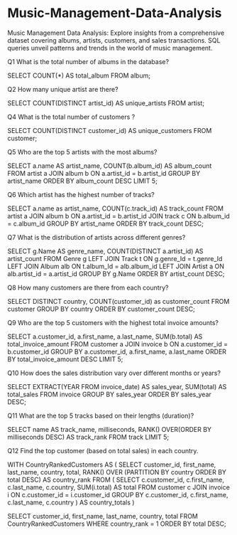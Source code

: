# Music-Management-Data-Analysis
Music Management Data Analysis: Explore insights from a comprehensive dataset covering albums, artists, customers, and sales transactions. SQL queries unveil patterns and trends in the world of music management.

Q1 What is the total number of albums in the database?

SELECT COUNT(*) AS total_album
FROM album;

Q2 How many unique artist are there?

SELECT COUNT(DISTINCT artist_id) AS unique_artists
FROM artist;

Q4 What is the total number of customers ?

SELECT COUNT(DISTINCT customer_id) AS unique_customers
FROM customer;

Q5 Who are the top 5 artists with the most albums?

SELECT a.name AS artist_name, COUNT(b.album_id) AS album_count
FROM artist a
JOIN album b
ON a.artist_id = b.artist_id
GROUP BY artist_name
ORDER BY album_count DESC
LIMIT 5;

Q6 Which artist has the highest number of tracks?

SELECT a.name as artist_name, COUNT(c.track_id) AS track_count
FROM artist a 
JOIN album b 
ON a.artist_id = b.artist_id
JOIN track c 
ON b.album_id = c.album_id
GROUP BY artist_name
ORDER BY track_count DESC;

Q7 What is the distribution of artists across different genres?

SELECT g.Name AS genre_name, COUNT(DISTINCT a.artist_id) AS artist_count
FROM Genre g
LEFT JOIN Track t ON g.genre_Id = t.genre_Id
LEFT JOIN Album alb ON t.album_Id = alb.album_id
LEFT JOIN Artist a ON alb.artist_id = a.artist_id
GROUP BY g.Name
ORDER BY artist_count DESC;

Q8 How many customers are there from each country?

SELECT DISTINCT country, COUNT(customer_id) as customer_count
FROM customer
GROUP BY country
ORDER BY customer_count DESC;

Q9 Who are the top 5 customers with the highest total invoice amounts?

SELECT a.customer_id, a.first_name, a.last_name, SUM(b.total) AS total_invoice_amount
FROM customer a
JOIN invoice b ON a.customer_id = b.customer_id
GROUP BY a.customer_id, a.first_name, a.last_name
ORDER BY total_invoice_amount DESC
LIMIT 5;

Q10 How does the sales distribution vary over different months or years?

SELECT 
	EXTRACT(YEAR FROM invoice_date) AS sales_year, 
	SUM(total) AS total_sales
FROM invoice
GROUP BY sales_year
ORDER BY sales_year DESC;
	
Q11 What are the top 5 tracks based on their lengths (duration)?

SELECT name AS track_name, milliseconds,
RANK() OVER(ORDER BY milliseconds DESC) AS track_rank
FROM track
LIMIT 5;

Q12 Find the top customer (based on total sales) in each country.

WITH CountryRankedCustomers AS (
    SELECT
        customer_id,
        first_name,
        last_name,
        country,
        total,
        RANK() OVER (PARTITION BY country ORDER BY total DESC) AS country_rank
    FROM (
        SELECT
            c.customer_id,
            c.first_name,
            c.last_name,
            c.country, 
            SUM(i.total) AS total
        FROM
            customer c
            JOIN invoice i ON c.customer_id = i.customer_id
        GROUP BY
            c.customer_id,
            c.first_name,
            c.last_name,
            c.country
    ) AS country_totals
)

SELECT
    customer_id,
    first_name,
    last_name,
    country,
    total
FROM CountryRankedCustomers
WHERE country_rank = 1
ORDER BY total DESC;
